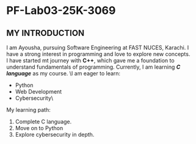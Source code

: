 # PF-Lab03-25K-3069
## MY INTRODUCTION
I am Ayousha, pursuing Software Engineering at FAST NUCES, Karachi.
I have a strong interest in programming and love to explore new concepts.\
I have started mt journey with **C++**, which gave me a foundation to understand fundamentals of programming.
Currently, I am learning ***C language*** as my course.
\I am eager to learn:
+ Python
+ Web Development
+ Cybersecurity\
  
My learning path:
1. Complete C language.
2. Move on to Python
3. Explore cybersecurity in depth.
  
